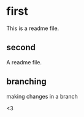# first

This is a readme file.

## second

A readme file.

## branching

making changes in a branch

<3